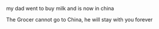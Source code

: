 my dad went to buy milk and is now in china

The Grocer cannot go to China, he will stay with you forever